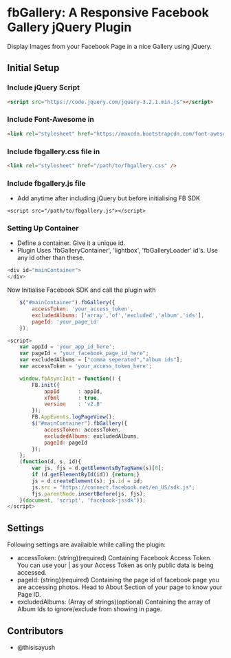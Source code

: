 # fbGallery: A Responsive Facebook Gallery jQuery Plugin
Display Images from your Facebook Page in a nice Gallery using jQuery.

## Initial Setup
### Include jQuery Script

```html
<script src="https://code.jquery.com/jquery-3.2.1.min.js"></script>
```

### Include Font-Awesome in <head>

```html
<link rel="stylesheet" href="https://maxcdn.bootstrapcdn.com/font-awesome/4.7.0/css/font-awesome.min.css" />
```

### Include fbgallery.css file in <head>

```html
<link rel="stylesheet" href="/path/to/fbgallery.css" />
```

### Include fbgallery.js file 
- Add anytime after including jQuery but before initialising FB SDK 

```
<script src="/path/to/fbgallery.js"></script>
```

### Setting Up Container
- Define a container. Give it a unique id. 
- Plugin Uses 'fbGalleryContainer', 'lightbox', 'fbGalleryLoader' id's. Use any id other than these.

```javascript
<div id="mainContainer">
</div>
```
Now Initialise Facebook SDK and call the plugin with

```javascript
    $("#mainContainer").fbGallery({
        accessToken: 'your_access_token',
        excludedAlbums: ['array','of','excluded','album','ids'],
        pageId: 'your_page_id'
    });
```

```javascript
<script>
    var appId = 'your_app_id_here';
    var pageId = "your_facebook_page_id_here";
    var excludedAlbums = ["comma seperated","album ids"];
    var accessToken = 'your_access_token_here';   

    window.fbAsyncInit = function() {
        FB.init({
            appId      : appId,
            xfbml      : true,
            version    : 'v2.8'
        });
        FB.AppEvents.logPageView();
        $("#mainContainer").fbGallery({
            accessToken: accessToken,
            excludedAlbums: excludedAlbums,
            pageId: pageId
        });
    };
    (function(d, s, id){
        var js, fjs = d.getElementsByTagName(s)[0];
        if (d.getElementById(id)) {return;}
        js = d.createElement(s); js.id = id;
        js.src = "https://connect.facebook.net/en_US/sdk.js";
        fjs.parentNode.insertBefore(js, fjs);
    }(document, 'script', 'facebook-jssdk'));
</script>
```

## Settings

Following settings are availaible while calling the plugin:
- accessToken: (string)(required) Containing Facebook Access Token. You can use your <facebook-app-id>|<facebook-app-secret> as your Access Token as only public data is being accessed.
- pageId: (string)(required) Containing the page id of facebook page you are accessing photos. Head to About Section of your page to know your Page ID.
- excludedAlbums: (Array of strings)(optional) Containing the array of Album Ids to ignore/exclude from showing in page.

## Contributors
- @thisisayush